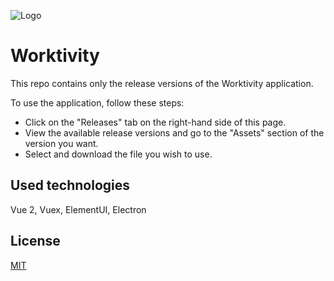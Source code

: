 
![Logo](https://useworktivity.com/theme/assets/img/logo/worktivity-horizontal-logo-default.svg)

    
# Worktivity

This repo contains only the release versions of the Worktivity application.

To use the application, follow these steps:

- Click on the "Releases" tab on the right-hand side of this page.
 - View the available release versions and go to the "Assets" section of the version you want.
 - Select and download the file you wish to use.
## Used technologies

Vue 2, Vuex, ElementUI, Electron


  
## License

[MIT](https://choosealicense.com/licenses/mit/)

  
